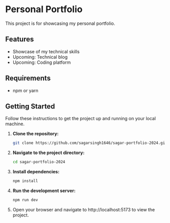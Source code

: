 # Personal Portfolio

This project is for showcasing my personal portfolio.

## Features

- Showcase of my technical skills
- Upcoming: Technical blog
- Upcoming: Coding platform

## Requirements

- npm or yarn

## Getting Started

Follow these instructions to get the project up and running on your local machine.

1. **Clone the repository:**

   ```bash
   git clone https://github.com/sagarsingh1646/sagar-portfolio-2024.git

2. **Navigate to the project directory:**

   ```bash
   cd sagar-portfolio-2024

3. **Install dependencies:**

   ```bash
   npm install

4. **Run the development server:**

   ```bash
   npm run dev


5. Open your browser and navigate to http://localhost:5173 to view the project.
